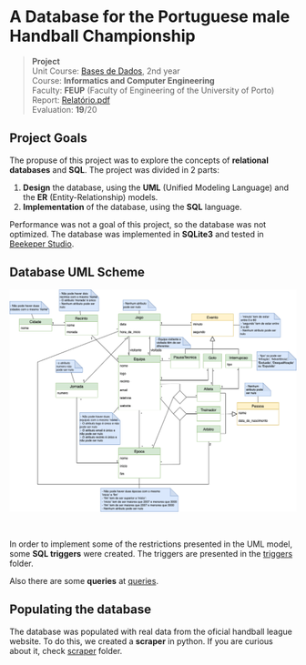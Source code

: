 # A **Database** for the Portuguese male **Handball Championship**

>**Project**
><br />
>Unit Course: [Bases de Dados](https://sigarra.up.pt/feup/pt/ucurr_geral.ficha_uc_view?pv_ocorrencia_id=501674 "Batabases"), 2nd year 
><br />
>Course: **Informatics and Computer Engineering** 
><br />
> Faculty: **FEUP** (Faculty of Engineering of the University of Porto)
><br/>
> Report: [Relatório.pdf](./Relatório.pdf)
><br/>
> Evaluation: **19**/20


## Project Goals

The propuse of this project was to explore the concepts of **relational databases** and **SQL**. The project was divided in 2 parts:

1. **Design** the database, using the **UML** (Unified Modeling Language) and the **ER** (Entity-Relationship) models.
2. **Implementation** of the database, using the **SQL** language.

Performance was not a goal of this project, so the database was not optimized.
The database was implemented in **SQLite3** and tested in [Beekeper Studio](https://github.com/beekeeper-studio/beekeeper-studio).


## Database UML Scheme

![UML_Scheme](./UML.drawio.png "UML")

<br>

In order to implement some of the restrictions presented in the UML model, some **SQL triggers** were created. The triggers are presented in the [triggers](./triggers) folder.

Also there are some **queries** at [queries](./queries).


## Populating the database

The database was populated with real data from the oficial handball league website. 
To do this, we created a  **scraper** in python. If you are curious about it, check [scraper](./scraper) folder.
